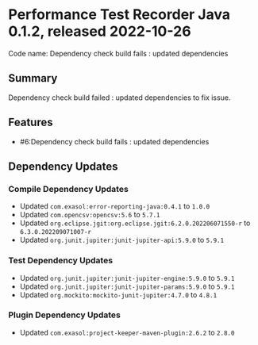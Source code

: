 # Performance Test Recorder Java 0.1.2, released 2022-10-26

Code name: Dependency check build fails : updated dependencies

## Summary

Dependency check build failed : updated dependencies to fix issue.

## Features

* #6:Dependency check build fails : updated dependencies

## Dependency Updates

### Compile Dependency Updates

* Updated `com.exasol:error-reporting-java:0.4.1` to `1.0.0`
* Updated `com.opencsv:opencsv:5.6` to `5.7.1`
* Updated `org.eclipse.jgit:org.eclipse.jgit:6.2.0.202206071550-r` to `6.3.0.202209071007-r`
* Updated `org.junit.jupiter:junit-jupiter-api:5.9.0` to `5.9.1`

### Test Dependency Updates

* Updated `org.junit.jupiter:junit-jupiter-engine:5.9.0` to `5.9.1`
* Updated `org.junit.jupiter:junit-jupiter-params:5.9.0` to `5.9.1`
* Updated `org.mockito:mockito-junit-jupiter:4.7.0` to `4.8.1`

### Plugin Dependency Updates

* Updated `com.exasol:project-keeper-maven-plugin:2.6.2` to `2.8.0`
